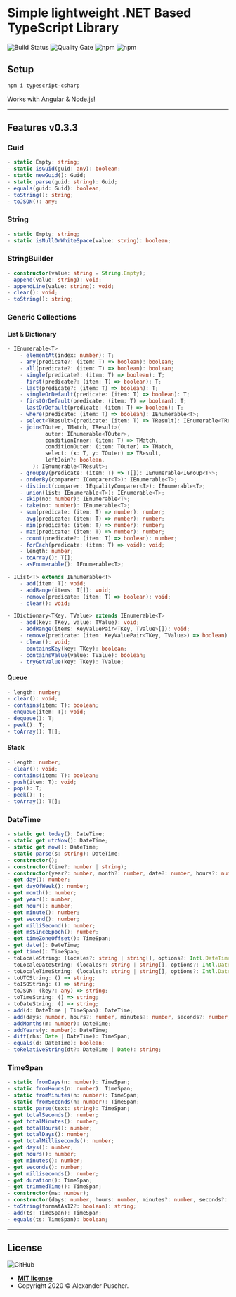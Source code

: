 # Simple lightweight .NET Based TypeScript Library

![Build Status](https://img.shields.io/circleci/build/github/alexanderpuscher/typescript-csharp?token=408458f65976cf5d16d80380f7d9aacd3f34590f)
![Quality Gate](https://img.shields.io/sonar/quality_gate/alexanderpuscher_typescript-csharp?server=https%3A%2F%2Fsonarcloud.io)
![npm](https://img.shields.io/npm/v/typescript-csharp)
![npm](https://img.shields.io/npm/dw/typescript-csharp)

## Setup
```bash
npm i typescript-csharp
```

Works with Angular & Node.js!

---

## Features v0.3.3

### Guid
```typescript
- static Empty: string;
- static isGuid(guid: any): boolean;
- static newGuid(): Guid;
- static parse(guid: string): Guid;
- equals(guid: Guid): boolean;
- toString(): string;
- toJSON(): any;
```  

### String
```typescript
- static Empty: string;
- static isNullOrWhiteSpace(value: string): boolean;
```

### StringBuilder
```typescript
- constructor(value: string = String.Empty);
- append(value: string): void;
- appendLine(value: string): void;
- clear(): void;
- toString(): string;
```

### Generic Collections

#### List & Dictionary
```typescript
- IEnumerable<T>
    - elementAt(index: number): T;
    - any(predicate?: (item: T) => boolean): boolean;
    - all(predicate?: (item: T) => boolean): boolean;
    - single(predicate?: (item: T) => boolean): T;
    - first(predicate?: (item: T) => boolean): T;
    - last(predicate?: (item: T) => boolean): T;
    - singleOrDefault(predicate: (item: T) => boolean): T;
    - firstOrDefault(predicate: (item: T) => boolean): T;
    - lastOrDefault(predicate: (item: T) => boolean): T;
    - where(predicate: (item: T) => boolean): IEnumerable<T>;
    - select<TResult>(predicate: (item: T) => TResult): IEnumerable<TResult>;
    - join<TOuter, TMatch, TResult>(
            outer: IEnumerable<TOuter>,
            conditionInner: (item: T) => TMatch,
            conditionOuter: (item: TOuter) => TMatch,
            select: (x: T, y: TOuter) => TResult,
            leftJoin?: boolean,
        ): IEnumerable<TResult>;
    - groupBy(predicate: (item: T) => T[]): IEnumerable<IGroup<T>>;
    - orderBy(comparer: IComparer<T>): IEnumerable<T>;
    - distinct(comparer: IEqualityComparer<T>): IEnumerable<T>;
    - union(list: IEnumerable<T>): IEnumerable<T>;
    - skip(no: number): IEnumerable<T>;
    - take(no: number): IEnumerable<T>;
    - sum(predicate: (item: T) => number): number;
    - avg(predicate: (item: T) => number): number;
    - min(predicate: (item: T) => number): number;
    - max(predicate: (item: T) => number): number;
    - count(predicate?: (item: T) => boolean): number;
    - forEach(predicate: (item: T) => void): void;
    - length: number;
    - toArray(): T[];
    - asEnumerable(): IEnumerable<T>;

- IList<T> extends IEnumerable<T>
    - add(item: T): void;
    - addRange(items: T[]): void;
    - remove(predicate: (item: T) => boolean): void;
    - clear(): void;

- IDictionary<TKey, TValue> extends IEnumerable<T>
    - add(key: TKey, value: TValue): void;
    - addRange(items: KeyValuePair<TKey, TValue>[]): void;
    - remove(predicate: (item: KeyValuePair<TKey, TValue>) => boolean): void;
    - clear(): void;
    - containsKey(key: TKey): boolean;
    - containsValue(value: TValue): boolean;
    - tryGetValue(key: TKey): TValue;
```

#### Queue
```typescript
- length: number;
- clear(): void;
- contains(item: T): boolean;
- enqueue(item: T): void;
- dequeue(): T;
- peek(): T;
- toArray(): T[];
```

#### Stack
```typescript
- length: number;
- clear(): void;
- contains(item: T): boolean;
- push(item: T): void;
- pop(): T;
- peek(): T;
- toArray(): T[];
```

### DateTime
```typescript
- static get today(): DateTime;
- static get utcNow(): DateTime;
- static get now(): DateTime;
- static parse(s: string): DateTime;
- constructor();
- constructor(time?: number | string);
- constructor(year?: number, month?: number, date?: number, hours?: number, minutes?: number, seconds?: number, ms?: number);
- get day(): number;
- get dayOfWeek(): number;
- get month(): number;
- get year(): number;
- get hour(): number;
- get minute(): number;
- get second(): number;
- get milliSecond(): number;
- get msSinceEpoch(): number;
- get timeZoneOffset(): TimeSpan;
- get date(): DateTime;
- get time(): TimeSpan;
- toLocaleString: (locales?: string | string[], options?: Intl.DateTimeFormatOptions) => string;
- toLocaleDateString: (locales?: string | string[], options?: Intl.DateTimeFormatOptions) => string;
- toLocaleTimeString: (locales?: string | string[], options?: Intl.DateTimeFormatOptions) => string;
- toUTCString: () => string;
- toISOString: () => string;
- toJSON: (key?: any) => string;
- toTimeString: () => string;
- toDateString: () => string;
- add(d: DateTime | TimeSpan): DateTime;
- add(days: number, hours?: number, minutes?: number, seconds?: number, milliseconds?: number): DateTime;
- addMonths(m: number): DateTime;
- addYears(y: number): DateTime;
- diff(rhs: Date | DateTime): TimeSpan;
- equals(d: DateTime): boolean;
- toRelativeString(dt?: DateTime | Date): string;
```

### TimeSpan
```typescript
- static fromDays(n: number): TimeSpan;
- static fromHours(n: number): TimeSpan;
- static fromMinutes(n: number): TimeSpan;
- static fromSeconds(n: number): TimeSpan;
- static parse(text: string): TimeSpan;
- get totalSeconds(): number;
- get totalMinutes(): number;
- get totalHours(): number;
- get totalDays(): number;
- get totalMilliseconds(): number;
- get days(): number;
- get hours(): number;
- get minutes(): number;
- get seconds(): number;
- get milliseconds(): number;
- get duration(): TimeSpan;
- get trimmedTime(): TimeSpan;
- constructor(ms: number);
- constructor(days: number, hours: number, minutes?: number, seconds?: number, milliseconds?: number);
- toString(formatAs12?: boolean): string;
- add(ts: TimeSpan): TimeSpan;
- equals(ts: TimeSpan): boolean;
```

---

## License

![GitHub](https://img.shields.io/github/license/alexanderpuscher/typescript-csharp)

- **[MIT license](http://opensource.org/licenses/mit-license.php)**
- Copyright 2020 © Alexander Puscher.